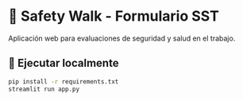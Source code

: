 # 🦺 Safety Walk - Formulario SST

Aplicación web para evaluaciones de seguridad y salud en el trabajo.

## 🚀 Ejecutar localmente
```bash
pip install -r requirements.txt
streamlit run app.py
